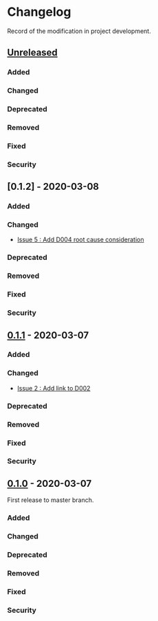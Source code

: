 # Changelog
Record of the modification in project development.

## [Unreleased]

### Added
### Changed
### Deprecated
### Removed
### Fixed
### Security

## [0.1.2] - 2020-03-08
### Added
### Changed
 - [Issue 5 : Add D004 root cause consideration](https://github.com/suikan4github/stm32-defects/issues/5)
### Deprecated
### Removed
### Fixed
### Security

## [0.1.1] - 2020-03-07
### Added
### Changed
 - [Issue 2 : Add link to D002](https://github.com/suikan4github/stm32-defects/issues/2)

### Deprecated
### Removed
### Fixed
### Security

## [0.1.0] - 2020-03-07
First release to master branch.

### Added
### Changed
### Deprecated
### Removed
### Fixed
### Security

[Unreleased]: https://github.com/suikan4github/murasaki_samples/compare/v0.1.2...develop
[0.1.1]: https://github.com/suikan4github/murasaki_samples/compare/v0.1.1...v0.1.2
[0.1.1]: https://github.com/suikan4github/murasaki_samples/compare/v0.1.0...v0.1.1
[0.1.0]: https://github.com/suikan4github/murasaki_samples/compare/v0.0.0...v0.1.0
